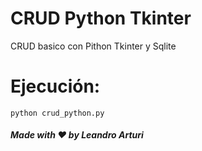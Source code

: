 # CRUD Python Tkinter
CRUD basico con Pithon Tkinter y Sqlite

# Ejecución:
```
python crud_python.py
```

##### Made with ❤️ by Leandro Arturi
